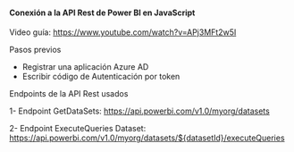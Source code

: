 #### Conexión a la API Rest de Power BI en JavaScript
Video guía: https://www.youtube.com/watch?v=APj3MFt2w5I

Pasos previos 
- Registrar una aplicación Azure AD 
- Escribir código de Autenticación por token

Endpoints de la API Rest usados

1- Endpoint GetDataSets: https://api.powerbi.com/v1.0/myorg/datasets

2- Endpoint ExecuteQueries Dataset: https://api.powerbi.com/v1.0/myorg/datasets/${datasetId}/executeQueries
